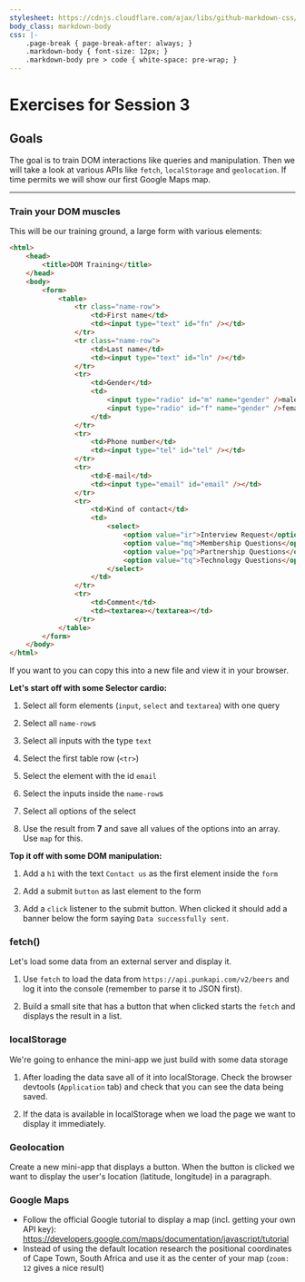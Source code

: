 ```yaml
---
stylesheet: https://cdnjs.cloudflare.com/ajax/libs/github-markdown-css/2.10.0/github-markdown.min.css
body_class: markdown-body
css: |-
    .page-break { page-break-after: always; }
    .markdown-body { font-size: 12px; }
    .markdown-body pre > code { white-space: pre-wrap; }
---
```


# Exercises for Session 3

## Goals

The goal is to train DOM interactions like queries and manipulation. Then we will take a look at various APIs like `fetch`, `localStorage` and `geolocation`. If time permits we will show our first Google Maps map.

---

### Train your DOM muscles

This will be our training ground, a large form with various elements:

```html
<html>
    <head>
        <title>DOM Training</title>
    </head>
    <body>
        <form>
            <table>
                <tr class="name-row">
                    <td>First name</td>
                    <td><input type="text" id="fn" /></td>
                </tr>
                <tr class="name-row">
                    <td>Last name</td>
                    <td><input type="text" id="ln" /></td>
                </tr>
                <tr>
                    <td>Gender</td>
                    <td>
                        <input type="radio" id="m" name="gender" />male<br />
                        <input type="radio" id="f" name="gender" />female
                    </td>
                </tr>
                <tr>
                    <td>Phone number</td>
                    <td><input type="tel" id="tel" /></td>
                </tr>
                <tr>
                    <td>E-mail</td>
                    <td><input type="email" id="email" /></td>
                </tr>
                <tr>
                    <td>Kind of contact</td>
                    <td>
                        <select>
                            <option value="ir">Interview Request</option>
                            <option value="mq">Membership Questions</option>
                            <option value="pq">Partnership Questions</option>
                            <option value="tq">Technology Questions</option>
                        </select>
                    </td>
                </tr>
                <tr>
                    <td>Comment</td>
                    <td><textarea></textarea></td>
                </tr>
            </table>
        </form>
    </body>
</html>
```

If you want to you can copy this into a new file and view it in your browser.

**Let's start off with some Selector cardio:**

1. Select all form elements (`input`, `select` and `textarea`) with one query

2. Select all `name-row`s

3. Select all inputs with the type `text`

4. Select the first table row (`<tr>`)

5. Select the element with the id `email`

6. Select the inputs inside the `name-row`s

7. Select all options of the select

8. Use the result from **7** and save all values of the options into an array. Use `map` for this.

**Top it off with some DOM manipulation:**

1. Add a `h1` with the text `Contact us` as the first element inside the `form`

2. Add a submit `button` as last element to the form

3. Add a `click` listener to the submit button. When clicked it should add a banner below the form saying `Data successfully sent`.

### fetch()

Let's load some data from an external server and display it.

1. Use `fetch` to load the data from `https://api.punkapi.com/v2/beers` and log it into the console (remember to parse it to JSON first).

2. Build a small site that has a button that when clicked starts the `fetch` and displays the result in a list.

### localStorage

We're going to enhance the mini-app we just build with some data storage

1. After loading the data save all of it into localStorage. Check the browser devtools (`Application` tab) and check that you can see the data being saved.

2. If the data is available in localStorage when we load the page we want to display it immediately.

### Geolocation

Create a new mini-app that displays a button. When the button is clicked we want to display the user's location (latitude, longitude) in a paragraph.

### Google Maps

-   Follow the official Google tutorial to display a map (incl. getting your own API key): https://developers.google.com/maps/documentation/javascript/tutorial
-   Instead of using the default location research the positional coordinates of Cape Town, South Africa and use it as the center of your map (`zoom: 12` gives a nice result)
